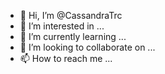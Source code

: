 - 👋 Hi, I’m @CassandraTrc
- 👀 I’m interested in ...
- 🌱 I’m currently learning ...
- 💞️ I’m looking to collaborate on ...
- 📫 How to reach me ...

<!---
CassandraTrc/CassandraTrc is a ✨ special ✨ repository because its `README.md` (this file) appears on your GitHub profile.
You can click the Preview link to take a look at your changes.
--->

